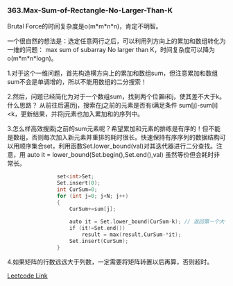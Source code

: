 ### 363.Max-Sum-of-Rectangle-No-Larger-Than-K

Brutal Force的时间复杂度是o(m\*m\*n\*n)，肯定不明智。

一个很自然的想法是：选定任意两行之后，可以利用列方向上的累加和数组转化为一维的问题： max sum of subarray No larger than K，时间复杂度可以降为o(m\*m\*n\*logn)。

1.对于这个一维问题，首先构造横方向上的累加和数组sum，但注意累加和数组sum不会是单调增的，所以不能用数组的二分搜索！

2.然后，问题已经简化为对于一个数组sum，找到两个位置i和j，使其差不大于k。什么思路？
从前往后遍历j，搜索在j之前的元素是否有i满足条件 sum[j]-sum[i]<k，更新结果，并将j元素也加入累加和的序列中。

3.怎么样高效搜索j之前的sum元素呢？希望累加和元素的排练是有序的！但不能是数组，否则每次加入新元素并重排的耗时很长。快速保持有序序列的数据结构可以用顺序集合set，利用函数Set.lower\_bound(val)对其迭代器进行二分查找。注意，用 auto it = lower\_bound(Set.begin(),Set.end(),val) 虽然等价但会耗时非常长。
```cpp
                set<int>Set;
                Set.insert(0);
                int CurSum=0;
                for (int j=0; j<N; j++)
                {
                    CurSum+=sum[j];
                    
                    auto it = Set.lower_bound(CurSum-k); // 返回第一个大于等于CurSum-k的迭代器
                    if (it!=Set.end()) 
                        result = max(result,CurSum-*it);
                    Set.insert(CurSum);
                }
```

4.如果矩阵的行数远远大于列数，一定需要将矩阵转置以后再算，否则超时。


[Leetcode Link](https://leetcode.com/problems/max-sum-of-rectangle-no-larger-than-k)